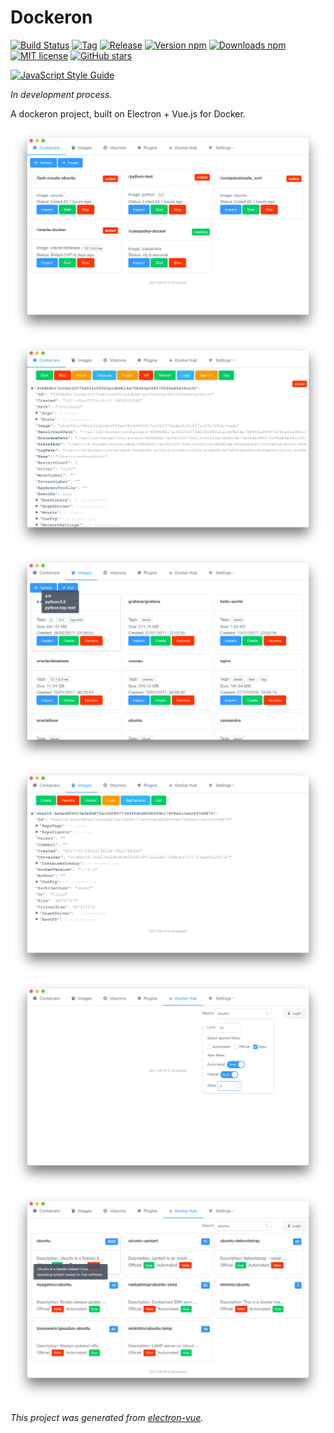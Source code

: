 # Dockeron

[![Build Status](https://travis-ci.org/dockeron/dockeron.svg?branch=master)](https://travis-ci.org/dockeron/dockeron)
[![Tag](https://img.shields.io/github/tag/dockeron/dockeron.svg)](https://github.com/dockeron/dockeron/tags)
[![Release](https://img.shields.io/github/release/dockeron/dockeron.svg)](https://github.com/dockeron/dockeron/releases)
[![Version npm](https://img.shields.io/npm/v/dockeron.svg)](https://www.npmjs.com/package/dockeron)
[![Downloads npm](https://img.shields.io/npm/dt/dockeron.svg)](https://www.npmjs.com/package/dockeron)
[![MIT license](https://img.shields.io/npm/l/dockeron.svg)](https://opensource.org/licenses/MIT)
[![GitHub stars](https://img.shields.io/github/stars/dockeron/dockeron.svg?style=social&label=Star)](https://github.com/dockeron/dockeron)

[![JavaScript Style Guide](https://cdn.rawgit.com/feross/standard/master/badge.svg)](https://github.com/feross/standard)

*In development process.*

A dockeron project, built on Electron + Vue.js for Docker.


![](./docs/dockeron-screenshot1.png)
![](./docs/dockeron-screenshot2.png)
![](./docs/dockeron-screenshot3.png)
![](./docs/dockeron-screenshot4.png)
![](./docs/dockeron-screenshot5.png)
![](./docs/dockeron-screenshot6.png)


*This project was generated from [electron-vue](https://github.com/SimulatedGREG/electron-vue).*
